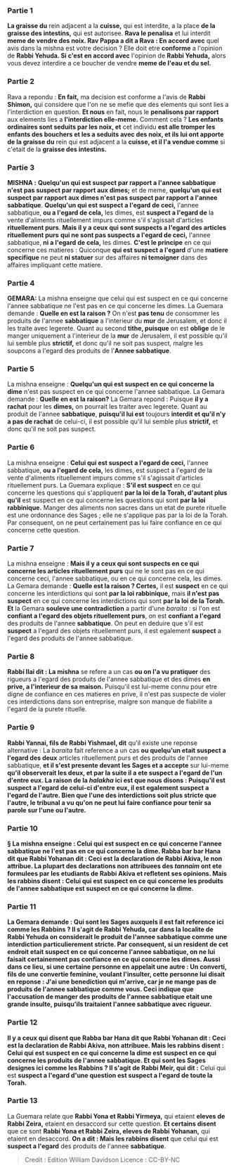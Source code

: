 
### Partie 1
<b>La graisse du</b> rein adjacent a la <b>cuisse,</b> qui est interdite, a la place <b>de la graisse des intestins,</b> qui est autorisee. <b>Rava le penalisa</b> et lui interdit <b>meme de vendre des noix. Rav Pappa a dit a Rava : En accord avec</b> quel avis dans la mishna est votre decision ? Elle doit etre <b>conforme</b> a l'opinion de <b>Rabbi Yehuda. Si c'est en accord avec</b> l'opinion de <b>Rabbi Yehuda,</b> alors vous devez interdire a ce boucher de vendre <b>meme de l'eau et du sel.</b>

### Partie 2
Rava a repondu : <b>En fait,</b> ma decision est conforme a l'avis de <b>Rabbi Shimon,</b> qui considere que l'on ne se mefie que des elements qui sont lies a l'interdiction en question. <b>Et nous</b> en fait, nous le <b>penalisons par rapport</b> aux elements lies a <b>l'interdiction elle-meme.</b> Comment cela ? <b>Les enfants ordinaires sont seduits par les noix, et</b> cet individu <b>est alle tromper les enfants des bouchers et les a seduits avec des noix, et ils lui ont apporte de la graisse du</b> rein qui est adjacent a la <b>cuisse, et il l'a vendue comme</b> si c'etait de la <b>graisse des intestins.</b>

### Partie 3
<strong>MISHNA :</strong> <b>Quelqu'un qui est suspect par rapport a l'annee sabbatique</b> <b>n'est pas suspect par rapport aux dimes;</b> et de meme, <b>quelqu'un qui est suspect par rapport aux dimes n'est pas suspect par rapport a l'annee sabbatique</b>. <b>Quelqu'un qui est suspect a l'egard de ceci,</b> l'annee sabbatique, <b>ou a l'egard de cela,</b> les dimes, est <b>suspect a l'egard de</b> la vente d'aliments rituellement impurs comme s'il s'agissait d'articles <b>rituellement purs</b>. <b>Mais il y a ceux qui sont suspects a l'egard des articles rituellement purs</b> <b>qui ne sont pas suspects a l'egard de ceci,</b> l'annee sabbatique, <b>ni a l'egard de cela,</b> les dimes. <b>C'est le principe</b> en ce qui concerne ces matieres : Quiconque <b>qui est suspect a l'egard</b> d'une <b>matiere specifique</b> ne peut <b>ni statuer</b> sur des affaires <b>ni temoigner</b> dans des affaires impliquant cette matiere.

### Partie 4
<strong>GEMARA:</strong> La mishna enseigne que celui qui est suspect en ce qui concerne l'annee sabbatique ne l'est pas en ce qui concerne les dimes. La Guemara demande : <b>Quelle en est la raison ?</b> On n'est <b>pas tenu</b> de consommer les produits de l'annee <b>sabbatique</b> a l'interieur du <b>mur</b> de Jerusalem, et donc il les traite avec legerete. Quant au second <b>tithe, puisque</b> on est <b>oblige</b> de le manger uniquement a l'interieur de la <b>mur</b> de Jerusalem, il est possible qu'il lui semble plus <b>strictif,</b> et donc qu'il ne soit pas suspect, malgre les soupcons a l'egard des produits de l'<b>Annee sabbatique</b>.

### Partie 5
La mishna enseigne : <b>Quelqu'un qui est suspect en ce qui concerne la dime</b> n'est pas suspect en ce qui concerne l'annee sabbatique. La Gemara demande : <b>Quelle en est la raison?</b> La Gemara repond : Puisque <b>il y a rachat</b> pour les <b>dimes,</b> on pourrait les traiter avec legerete. Quant au produit de l'annee <b>sabbatique</b>, <b>puisqu'il lui est</b> toujours <b>interdit et qu'il n'y a pas de rachat</b> de celui-ci, il est possible qu'il lui semble plus <b>strictif,</b> et donc qu'il ne soit pas suspect.

### Partie 6
La mishna enseigne : <b>Celui qui est suspect a l'egard de ceci,</b> l'annee sabbatique, <b>ou a l'egard de cela,</b> les dimes, est suspect a l'egard de la vente d'aliments rituellement impurs comme s'il s'agissait d'articles rituellement purs. La Guemara explique : <b>S'il est suspect</b> en ce qui concerne les questions qui s'appliquent <b>par la loi de la Torah, d'autant plus qu'il</b> est suspect en ce qui concerne les questions qui sont <b>par la loi rabbinique.</b> Manger des aliments non sacres dans un etat de purete rituelle est une ordonnance des Sages ; elle ne s'applique pas par la loi de la Torah. Par consequent, on ne peut certainement pas lui faire confiance en ce qui concerne cette question.

### Partie 7
La mishna enseigne : <b>Mais il y a ceux qui sont suspects en ce qui concerne les articles rituellement purs</b> qui ne le sont pas en ce qui concerne ceci, l'annee sabbatique, ou en ce qui concerne cela, les dimes. La Gemara demande : <b>Quelle est la raison ? Certes,</b> il est <b>suspect</b> en ce qui concerne les interdictions qui sont <b>par la loi rabbinique,</b> mais <b>il n'est pas suspect</b> en ce qui concerne les interdictions qui sont <b>par la loi de la Torah. Et</b> la Gemara <b>souleve une contradiction</b> a partir d'une <i>baraita</i> : si l'on est <b>confiant a l'egard des objets rituellement purs</b>, on est <b>confiant a l'egard</b> des produits de l'annee <b>sabbatique</b>. On peut en deduire que s'il est <b>suspect</b> a l'egard des objets rituellement purs, il est egalement <b>suspect</b> a l'egard des produits de l'annee sabbatique.

### Partie 8
<b>Rabbi Ilai dit : La mishna</b> se refere a un cas <b>ou on l'a vu pratiquer</b> des rigueurs a l'egard des produits de l'annee sabbatique et des dimes <b>en prive, a l'interieur de sa maison.</b> Puisqu'il est lui-meme connu pour etre digne de confiance en ces matieres en prive, il n'est pas suspecte de violer ces interdictions dans son entreprise, malgre son manque de fiabilite a l'egard de la purete rituelle.

### Partie 9
<b>Rabbi Yannai, fils de Rabbi Yishmael, dit</b> qu'il existe une reponse alternative : La <i>baraita</i> fait reference a un cas <b>ou quelqu'un etait suspect a l'egard des deux</b> articles rituellement purs et des produits de l'annee sabbatique, <b>et il s'est presente devant les Sages et a accepte</b> sur lui-meme <b>qu'il observerait <b>les deux, et par la suite il a ete suspect a l'egard de l'un d'entre eux.</b> La raison de la <i>halakha</i> ici est <b>que nous disons : Puisqu'il est suspect a l'egard de celui-ci</b> d'entre eux, <b>il est egalement suspect a l'egard de l'autre</b>. Bien que l'une des interdictions soit plus stricte que l'autre, le tribunal a vu qu'on ne peut lui faire confiance pour tenir sa parole sur l'une ou l'autre.

### Partie 10
§ La mishna enseigne : Celui qui est suspect en ce qui concerne l'annee sabbatique ne l'est pas en ce qui concerne la dime. <b>Rabba bar bar Hana dit</b> que <b>Rabbi Yohanan dit : Ceci est la declaration de Rabbi Akiva, le non attribue.</b> La plupart des declarations non attribuees des <i>tannaim</i> ont ete formulees par les etudiants de Rabbi Akiva et refletent ses opinions. <b>Mais les rabbins disent :</b> Celui qui est <b>suspect en ce qui concerne</b> les produits de <b>l'annee sabbatique</b> <b>est suspect en ce qui concerne la dime.</b>

### Partie 11
La Gemara demande : <b>Qui</b> sont les Sages auxquels il est fait reference ici comme <b>les Rabbins ?</b> Il s'agit de <b>Rabbi Yehuda, car dans la localite de Rabbi Yehuda on</b> considerait le produit de l'annee <b>sabbatique</b> comme une interdiction particulierement <b>stricte</b>. Par consequent, si un resident de cet endroit etait suspect en ce qui concerne l'annee sabbatique, on ne lui faisait certainement pas confiance en ce qui concerne les dimes. <b>Aussi</b> dans ce lieu, si <b>une certaine</b> personne <b>en appelait une autre : Un converti, fils de</b> une <b>convertie feminine,</b> voulant l'insulter, cette personne lui <b>disait</b> en reponse : <b>J'ai</b> une benediction <b>qui m'arrive, car je ne mange pas de produits de l'annee sabbatique</b> <b>comme vous</b>. Ceci indique que l'accusation de manger des produits de l'annee sabbatique etait une grande insulte, puisqu'ils traitaient l'annee sabbatique avec rigueur.

### Partie 12
<b>Il y a</b> ceux <b>qui disent</b> que <b>Rabba bar Hana dit</b> que <b>Rabbi Yohanan dit : Ceci est la declaration de Rabbi Akiva, non attribuee. Mais les rabbins disent :</b> Celui qui est <b>suspect en ce qui concerne la dime est suspect en ce qui concerne</b> les produits de l'annee <b>sabbatique</b>. <b>Et qui</b> sont les Sages designes ici comme <b>les Rabbins</b> ? Il s'agit de Rabbi Meir, qui dit :</b> Celui qui est <b>suspect a l'egard d'une question est suspect a l'egard de toute la Torah.</b>

### Partie 13
La Guemara relate que <b>Rabbi Yona et Rabbi Yirmeya,</b> qui etaient <b>eleves de Rabbi Zeira,</b> etaient en desaccord sur cette question. <b>Et certains disent</b> que ce sont <b>Rabbi Yona et Rabbi Zeira, eleves de Rabbi Yohanan,</b> qui etaient en desaccord. <b>On a dit : Mais les rabbins disent</b> que celui qui est <b>suspect a l'egard</b> des produits de l'annee <b>sabbatique</b>.

>Credit : Edition William Davidson
>Licence : CC-BY-NC